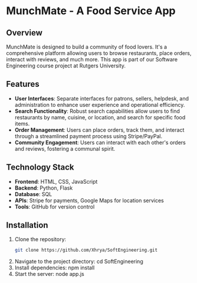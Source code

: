 # MunchMate - A Food Service App

## Overview
MunchMate is designed to build a community of food lovers. It's a comprehensive platform allowing users to browse restaurants, place orders, interact with reviews, and much more. This app is part of our Software Engineering course project at Rutgers University.

## Features
- **User Interfaces**: Separate interfaces for patrons, sellers, helpdesk, and administration to enhance user experience and operational efficiency.
- **Search Functionality**: Robust search capabilities allow users to find restaurants by name, cuisine, or location, and search for specific food items.
- **Order Management**: Users can place orders, track them, and interact through a streamlined payment process using Stripe/PayPal.
- **Community Engagement**: Users can interact with each other's orders and reviews, fostering a communal spirit.

## Technology Stack
- **Frontend**: HTML, CSS, JavaScript
- **Backend**: Python, Flask
- **Database**: SQL
- **APIs**: Stripe for payments, Google Maps for location services
- **Tools**: GitHub for version control

## Installation
1. Clone the repository:
   ```bash
   git clone https://github.com/Xhrya/SoftEngineering.git
2. Navigate to the project directory: cd SoftEngineering
3. Install dependencies: npm install
4. Start the server: node app.js


